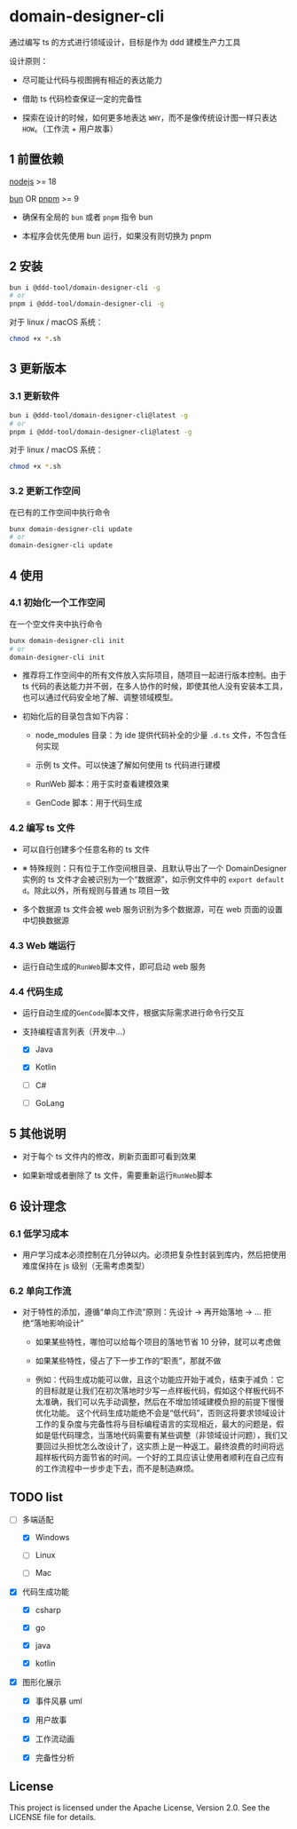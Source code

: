 # domain-designer-cli

通过编写 ts 的方式进行领域设计，目标是作为 ddd 建模生产力工具

设计原则：

- 尽可能让代码与视图拥有相近的表达能力

- 借助 ts 代码检查保证一定的完备性

- 探索在设计的时候，如何更多地表达 `WHY`，而不是像传统设计图一样只表达 `HOW`。（工作流 + 用户故事）

## 1 前置依赖

[nodejs](https://nodejs.org/en/download/) >= 18

[bun](https://bun.sh/) OR [pnpm](https://pnpm.io/) >= 9

- 确保有全局的 `bun` 或者 `pnpm` 指令 bun

- 本程序会优先使用 bun 运行，如果没有则切换为 pnpm

## 2 安装

```bash
bun i @ddd-tool/domain-designer-cli -g
# or
pnpm i @ddd-tool/domain-designer-cli -g
```

对于 linux / macOS 系统：

```bash
chmod +x *.sh
```

## 3 更新版本

### 3.1 更新软件

```bash
bun i @ddd-tool/domain-designer-cli@latest -g
# or
pnpm i @ddd-tool/domain-designer-cli@latest -g
```

对于 linux / macOS 系统：

```bash
chmod +x *.sh
```

### 3.2 更新工作空间

在已有的工作空间中执行命令

```bash
bunx domain-designer-cli update
# or
domain-designer-cli update
```

## 4 使用

### 4.1 初始化一个工作空间

在一个空文件夹中执行命令

```bash
bunx domain-designer-cli init
# or
domain-designer-cli init
```

- 推荐将工作空间中的所有文件放入实际项目，随项目一起进行版本控制。由于 ts 代码的表达能力并不弱，在多人协作的时候，即使其他人没有安装本工具，也可以通过代码安全地了解、调整领域模型。

- 初始化后的目录包含如下内容：

  - node_modules 目录：为 ide 提供代码补全的少量 `.d.ts` 文件，不包含任何实现

  - 示例 ts 文件。可以快速了解如何使用 ts 代码进行建模

  - RunWeb 脚本：用于实时查看建模效果

  - GenCode 脚本：用于代码生成

### 4.2 编写 ts 文件

- 可以自行创建多个任意名称的 ts 文件

- ※ 特殊规则：只有位于工作空间根目录、且默认导出了一个 DomainDesigner 实例的 ts 文件才会被识别为一个“数据源”，如示例文件中的 `export default d`。除此以外，所有规则与普通 ts 项目一致

- 多个数据源 ts 文件会被 web 服务识别为多个数据源，可在 web 页面的设置中切换数据源

### 4.3 Web 端运行

- 运行自动生成的`RunWeb`脚本文件，即可启动 web 服务

### 4.4 代码生成

- 运行自动生成的`GenCode`脚本文件，根据实际需求进行命令行交互

- 支持编程语言列表（开发中...）

  - [x] Java

  - [x] Kotlin

  - [ ] C#

  - [ ] GoLang

## 5 其他说明

- 对于每个 ts 文件内的修改，刷新页面即可看到效果

- 如果新增或者删除了 ts 文件，需要重新运行`RunWeb`脚本

## 6 设计理念

### 6.1 低学习成本

- 用户学习成本必须控制在几分钟以内。必须把复杂性封装到库内，然后把使用难度保持在 js 级别（无需考虑类型）

### 6.2 单向工作流

- 对于特性的添加，遵循“单向工作流”原则：先设计 -> 再开始落地 -> ...
  拒绝“落地影响设计”

  - 如果某些特性，哪怕可以给每个项目的落地节省 10 分钟，就可以考虑做

  - 如果某些特性，侵占了下一步工作的“职责”，那就不做

  - 例如：代码生成功能可以做，且这个功能应开始于减负，结束于减负：它的目标就是让我们在初次落地时少写一点样板代码，假如这个样板代码不太准确，我们可以先手动调整，然后在不增加领域建模负担的前提下慢慢优化功能。
    这个代码生成功能绝不会是“低代码”，否则这将要求领域设计工作的复杂度与完备性将与目标编程语言的实现相近，最大的问题是，假如是低代码理念，当落地代码需要有某些调整（非领域设计问题），我们又要回过头担忧怎么改设计了，这实质上是一种返工。最终浪费的时间将远超样板代码方面节省的时间。一个好的工具应该让使用者顺利在自己应有的工作流程中一步步走下去，而不是制造麻烦。

## TODO list

- [ ] 多端适配

  - [x] Windows

  - [ ] Linux

  - [ ] Mac

- [x] 代码生成功能

  - [x] csharp

  - [x] go

  - [x] java

  - [x] kotlin

- [x] 图形化展示

  - [x] 事件风暴 uml

  - [x] 用户故事

  - [x] 工作流动画

  - [x] 完备性分析

## License

This project is licensed under the Apache License, Version 2.0. See the LICENSE file for details.
